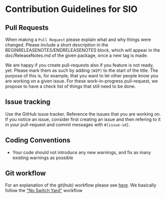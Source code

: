 # Contribution Guidelines for SIO


## Pull Requests

When making a `Pull Request` please explain what and why things were
changed. Please include a short description in the
BEGINRELEASENOTES/ENDRELEASENOTES block, which will appear in the
doc/ReleaseNotes.md of the given package, once a new tag is made.

We are happy if you create pull-requests also if you feature is not ready, yet.
Please mark them as such by adding `[WIP]` to the start of the title. The purpose
of this is, for example, that you want to let other people know you are working
on a given issue. For these work-in-progress pull-request, we propose to have a
check list of things that still need to be done.

## Issue tracking

Use the GitHub issue tracker. Reference the issues that you are working on.
If you notice an issue, consider first creating an issue and then refering to it
in your pull-request and commit messages with `#[issue-id]`.

## Coding Conventions

 * Your code should not introduce any new warnings, and fix as many existing warnings as possible


## Git workflow

For an explanation of the git(hub) workflow please see
[here](https://github.com/andresailer/tutorial#working-updating-pushing).  We
basically follow the ["No Switch
Yard"](https://root.cern.ch/suggested-work-flow-distributed-projects-nosy)
workflow

